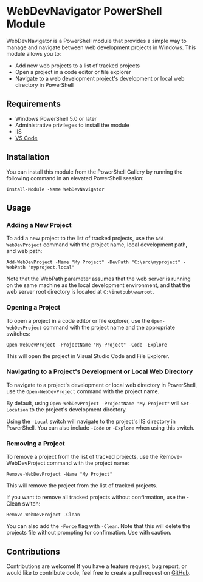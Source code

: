 WebDevNavigator PowerShell Module
=================================

WebDevNavigator is a PowerShell module that provides a simple way to manage and navigate between web development projects in Windows. This module allows you to:

-   Add new web projects to a list of tracked projects
-   Open a project in a code editor or file explorer
-   Navigate to a web development project's development or local web directory in PowerShell

Requirements
------------

-   Windows PowerShell 5.0 or later
-   Administrative privileges to install the module
-   IIS
-   [VS Code](https://code.visualstudio.com/)

Installation
------------

You can install this module from the PowerShell Gallery by running the following command in an elevated PowerShell session:

`Install-Module -Name WebDevNavigator`

Usage
-----

### Adding a New Project

To add a new project to the list of tracked projects, use the `Add-WebDevProject` command with the project name, local development path, and web path:

`Add-WebDevProject -Name "My Project" -DevPath "C:\src\myproject" -WebPath "myproject.local"`

Note that the WebPath parameter assumes that the web server is running on the same machine as the local development environment, and that the web server root directory is located at `C:\inetpub\wwwroot`.

### Opening a Project

To open a project in a code editor or file explorer, use the `Open-WebDevProject` command with the project name and the appropriate switches:

`Open-WebDevProject -ProjectName "My Project" -Code -Explore`

This will open the project in Visual Studio Code and File Explorer.

### Navigating to a Project's Development or Local Web Directory

To navigate to a project's development or local web directory in PowerShell, use the `Open-WebDevProject` command with the project name.

By default, using `Open-WebDevProject -ProjectName "My Project"` will `Set-Location` to the project's development directory.

Using the `-Local` switch will navigate to the project's IIS directory in PowerShell. You can also include `-Code` or `-Explore` when using this switch. 

### Removing a Project
To remove a project from the list of tracked projects, use the Remove-WebDevProject command with the project name:

`Remove-WebDevProject -Name "My Project"`

This will remove the project from the list of tracked projects.

If you want to remove all tracked projects without confirmation, use the -Clean switch:

`Remove-WebDevProject -Clean`

You can also add the `-Force` flag with `-Clean`. Note that this will delete the projects file without prompting for confirmation. Use with caution.

Contributions
-------------
Contributions are welcome! If you have a feature request, bug report, or would like to contribute code, feel free to create a pull request on [GitHub](https://github.com/bunchoftrees/WebDevNavigator).
